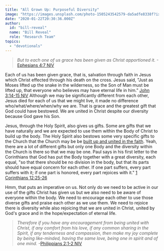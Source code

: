 ```yaml
---
title: "All Grown Up: Purposeful Diversity"
image: "https://images.unsplash.com/photo-1505243542579-da5adfe8338f?ixlib=rb-1.2.1&q=85&fm=jpg&crop=entropy&cs=srgb&ixid=eyJhcHBfaWQiOjk2NjF9"
date: "2020-01-22T20:30:36.000Z"
author:
  id: "bill-reveal"
  name: "Bill Reveal"
  role: "Research Team"
topics:
  - "devotionals"
---
```

> _But to each one of us grace has been given as Christ apportioned it._ -[Ephesians 4:7 NIV][1]

Each of us has been given grace, that is, salvation through faith in Jesus which Christ effected through his death on the cross. Jesus said, "Just as Moses lifted up the snake in the wilderness, so the Son of Man must be lifted up, that everyone who believes may have eternal life in him.” [John 3:14-15 NIV][2] Although we may be significantly different from each other, Jesus died for each of us that we might live, it made no difference who/what/where/when/why we are. That is grace and the greatest gift that God could have bestowed. We are united in Christ despite our diversity because God gave his Son.

Jesus, through the Holy Spirit, also gives us gifts. Some are gifts that we have naturally and we are expected to use them within the Body of Christ to build up the body. The Holy Spirit also bestows some very specific gifts to the Church that the Church may be be [built up and united in the faith][3]. Yeah, there are a lot of different gifts but only one Body and the diversity within the Church is there so that we may be one. Paul says in his first letter to the Corinthians that God has put the Body together with a great diversity, each equal, "so that there should be no division in the body, but that its parts should have equal concern for each other. If one part suffers, every part suffers with it; if one part is honored, every part rejoices with it." [1 Corinthians 12:25-26][5]

Hmm, that puts an imperative on us. Not only do we need to be active in our use of the gifts Christ has given us but we also need to be aware of everyone within the body. We need to encourage each other to use those diverse gifts and praise each other as we use them. We need to rejoice there is diversity while also rejoicing that we are united in Christ, united by God's grace and in the hope/expectation of eternal life.

> _Therefore if you have any encouragement from being united with Christ, if any comfort from his love, if any common sharing in the Spirit, if any tenderness and compassion, then make my joy complete by being like-minded, having the same love, being one in spirit and of one mind._ -[Philippians 2:1-2 NIV][6]

[1]: https://www.bible.com/111/eph.4.7.niv
[2]: https://www.bible.com/111/JHN.3.14-15
[3]: https://www.bible.com/111/eph.4.13.niv
[4]: https://www.bible.com/111/2CO.12.9.NIV
[5]: https://www.bible.com/111/1CO.12.25-26.niv
[6]: https:/www.bible.com/111/PHP.2.1-2.niv